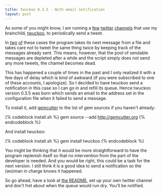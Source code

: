 ```yaml
---
title: Twuckoo 0.3.5 - With email notification
layout: post
---
```


As some of you might know, I am running a [few][pragthinklearn] [twitter][daily_oblique] [channels][wikipedia_tfa] that use my brainchild, [twuckoo][twuckoo], to periodically send a tweet.

In [two][pragthinklearn] [of][daily_oblique] these cases the program takes its next message from a file and takes care not to tweet the same thing twice by keeping track of the messages already sent. This means, however, that the pool of sendable messages are depleted after a while and the script simply does not send any more tweets, the channel becomes dead.

This has happened a couple of times in the past and I only realized it with a few days of delay which is kind of awkward (if you were subscribed to one of these accounts, I apologize). So I decided to have twuckoo send a notification in this case so I can go in and refill its queue. Hence twuckoo version 0.3.5 was born which sends an email to the address set in the configuration file when it failed to send a message.

To install it, add [gemcutter](http://gemcutter.org) to the list of gem sources if you haven't already:

{% codeblock install.sh %}
gem source --add http://gemcutter.org
{% endcodeblock %}

And install twuckoo:

{% codeblock install.sh %}
gem install twuckoo
{% endcodeblock %}

You might be thinking that it would be more straightforward to have the program replenish itself so that no intervention from the part of the developer is needed. And you would be right, this could be a task for the next version. I still think it is a good idea to send a notification so the (wo)man in charge knows it happened.

So go ahead, have a look at [the README][twuckoo], set up your own twitter channel and don't fret about when the queue would run dry. You'll be notified.

[pragthinklearn]: http://twitter.com/pragthinklearn
[daily_oblique]: http://twitter.com/daily_oblique
[wikipedia_tfa]: http://twitter.com/wikipedia_tfa
[twuckoo]: http://github.com/balinterdi/twuckoo
